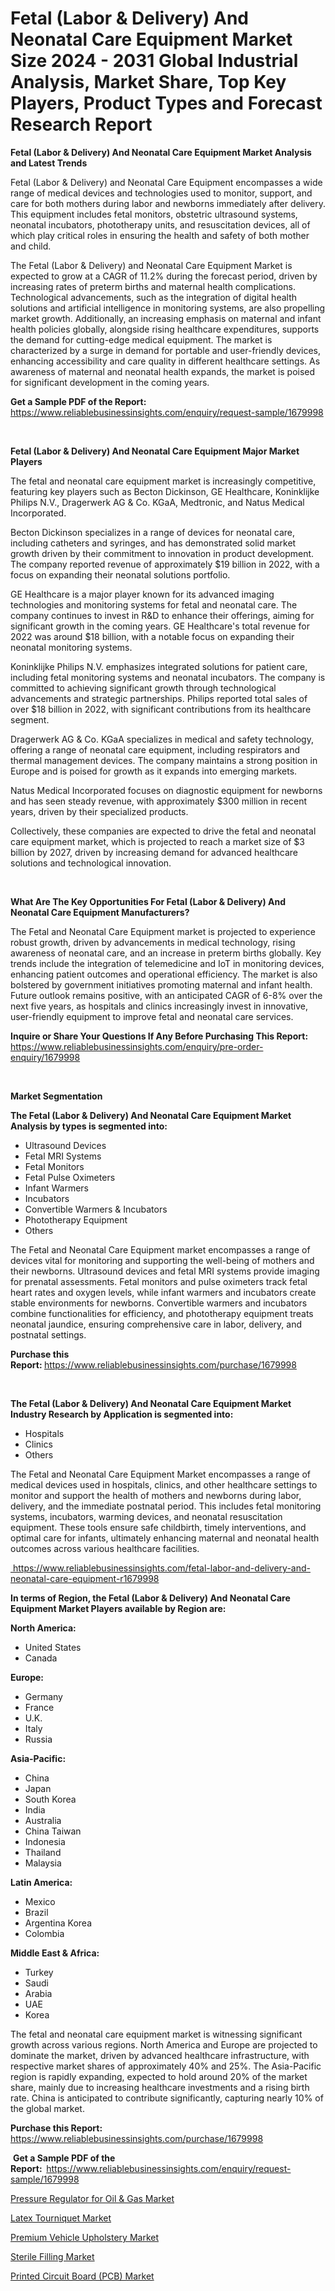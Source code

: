 <p><h1>Fetal (Labor & Delivery) And Neonatal Care Equipment Market Size 2024 - 2031 Global Industrial Analysis, Market Share, Top Key Players, Product Types and Forecast Research Report</h1></p><p><strong>Fetal (Labor & Delivery) And Neonatal Care Equipment Market Analysis and Latest Trends</strong></p>
<p><p>Fetal (Labor & Delivery) and Neonatal Care Equipment encompasses a wide range of medical devices and technologies used to monitor, support, and care for both mothers during labor and newborns immediately after delivery. This equipment includes fetal monitors, obstetric ultrasound systems, neonatal incubators, phototherapy units, and resuscitation devices, all of which play critical roles in ensuring the health and safety of both mother and child.</p><p>The Fetal (Labor & Delivery) and Neonatal Care Equipment Market is expected to grow at a CAGR of 11.2% during the forecast period, driven by increasing rates of preterm births and maternal health complications. Technological advancements, such as the integration of digital health solutions and artificial intelligence in monitoring systems, are also propelling market growth. Additionally, an increasing emphasis on maternal and infant health policies globally, alongside rising healthcare expenditures, supports the demand for cutting-edge medical equipment. The market is characterized by a surge in demand for portable and user-friendly devices, enhancing accessibility and care quality in different healthcare settings. As awareness of maternal and neonatal health expands, the market is poised for significant development in the coming years.</p></p>
<p><strong>Get a Sample PDF of the Report:&nbsp;</strong> <a href="https://www.reliablebusinessinsights.com/enquiry/request-sample/1679998?utm_campaign=63&utm_medium=2&utm_source=Github&utm_content=ia&utm_term=14102024&utm_id=fetal-labor-delivery-and-neonatal-care-equipment">https://www.reliablebusinessinsights.com/enquiry/request-sample/1679998</a></p>
<p>&nbsp;</p>
<p><strong>Fetal (Labor & Delivery) And Neonatal Care Equipment Major Market Players</strong></p>
<p><p>The fetal and neonatal care equipment market is increasingly competitive, featuring key players such as Becton Dickinson, GE Healthcare, Koninklijke Philips N.V., Dragerwerk AG & Co. KGaA, Medtronic, and Natus Medical Incorporated. </p><p>Becton Dickinson specializes in a range of devices for neonatal care, including catheters and syringes, and has demonstrated solid market growth driven by their commitment to innovation in product development. The company reported revenue of approximately $19 billion in 2022, with a focus on expanding their neonatal solutions portfolio.</p><p>GE Healthcare is a major player known for its advanced imaging technologies and monitoring systems for fetal and neonatal care. The company continues to invest in R&D to enhance their offerings, aiming for significant growth in the coming years. GE Healthcare's total revenue for 2022 was around $18 billion, with a notable focus on expanding their neonatal monitoring systems.</p><p>Koninklijke Philips N.V. emphasizes integrated solutions for patient care, including fetal monitoring systems and neonatal incubators. The company is committed to achieving significant growth through technological advancements and strategic partnerships. Philips reported total sales of over $18 billion in 2022, with significant contributions from its healthcare segment.</p><p>Dragerwerk AG & Co. KGaA specializes in medical and safety technology, offering a range of neonatal care equipment, including respirators and thermal management devices. The company maintains a strong position in Europe and is poised for growth as it expands into emerging markets.</p><p>Natus Medical Incorporated focuses on diagnostic equipment for newborns and has seen steady revenue, with approximately $300 million in recent years, driven by their specialized products.</p><p>Collectively, these companies are expected to drive the fetal and neonatal care equipment market, which is projected to reach a market size of $3 billion by 2027, driven by increasing demand for advanced healthcare solutions and technological innovation.</p></p>
<p>&nbsp;</p>
<p><strong>What Are The Key Opportunities For Fetal (Labor & Delivery) And Neonatal Care Equipment Manufacturers?</strong></p>
<p><p>The Fetal and Neonatal Care Equipment market is projected to experience robust growth, driven by advancements in medical technology, rising awareness of neonatal care, and an increase in preterm births globally. Key trends include the integration of telemedicine and IoT in monitoring devices, enhancing patient outcomes and operational efficiency. The market is also bolstered by government initiatives promoting maternal and infant health. Future outlook remains positive, with an anticipated CAGR of 6-8% over the next five years, as hospitals and clinics increasingly invest in innovative, user-friendly equipment to improve fetal and neonatal care services.</p></p>
<p><strong>Inquire or Share Your Questions If Any Before Purchasing This Report:</strong> <a href="https://www.reliablebusinessinsights.com/enquiry/pre-order-enquiry/1679998?utm_campaign=63&utm_medium=2&utm_source=Github&utm_content=ia&utm_term=14102024&utm_id=fetal-labor-delivery-and-neonatal-care-equipment">https://www.reliablebusinessinsights.com/enquiry/pre-order-enquiry/1679998</a></p>
<p>&nbsp;</p>
<p><strong>Market Segmentation</strong></p>
<p><strong>The Fetal (Labor & Delivery) And Neonatal Care Equipment Market Analysis by types is segmented into:</strong></p>
<p><ul><li>Ultrasound Devices</li><li>Fetal MRI Systems</li><li>Fetal Monitors</li><li>Fetal Pulse Oximeters</li><li>Infant Warmers</li><li>Incubators</li><li>Convertible Warmers & Incubators</li><li>Phototherapy Equipment</li><li>Others</li></ul></p>
<p><p>The Fetal and Neonatal Care Equipment market encompasses a range of devices vital for monitoring and supporting the well-being of mothers and their newborns. Ultrasound devices and fetal MRI systems provide imaging for prenatal assessments. Fetal monitors and pulse oximeters track fetal heart rates and oxygen levels, while infant warmers and incubators create stable environments for newborns. Convertible warmers and incubators combine functionalities for efficiency, and phototherapy equipment treats neonatal jaundice, ensuring comprehensive care in labor, delivery, and postnatal settings.</p></p>
<p><strong>Purchase this Report:&nbsp;</strong><a href="https://www.reliablebusinessinsights.com/purchase/1679998?utm_campaign=63&utm_medium=2&utm_source=Github&utm_content=ia&utm_term=14102024&utm_id=fetal-labor-delivery-and-neonatal-care-equipment">https://www.reliablebusinessinsights.com/purchase/1679998</a></p>
<p>&nbsp;</p>
<p><strong>The Fetal (Labor & Delivery) And Neonatal Care Equipment Market Industry Research by Application is segmented into:</strong></p>
<p><ul><li>Hospitals</li><li>Clinics</li><li>Others</li></ul></p>
<p><p>The Fetal and Neonatal Care Equipment Market encompasses a range of medical devices used in hospitals, clinics, and other healthcare settings to monitor and support the health of mothers and newborns during labor, delivery, and the immediate postnatal period. This includes fetal monitoring systems, incubators, warming devices, and neonatal resuscitation equipment. These tools ensure safe childbirth, timely interventions, and optimal care for infants, ultimately enhancing maternal and neonatal health outcomes across various healthcare facilities.</p></p>
<p><a href="https://www.reliablebusinessinsights.com/fetal-labor-and-delivery-and-neonatal-care-equipment-r1679998?utm_campaign=63&utm_medium=2&utm_source=Github&utm_content=ia&utm_term=14102024&utm_id=fetal-labor-delivery-and-neonatal-care-equipment">&nbsp;https://www.reliablebusinessinsights.com/fetal-labor-and-delivery-and-neonatal-care-equipment-r1679998</a></p>
<p><strong>In terms of Region, the Fetal (Labor & Delivery) And Neonatal Care Equipment Market Players available by Region are:</strong></p>
<p>
    <p> <strong> North America: </strong>
        <ul>
            <li>United States</li>
            <li>Canada</li>
        </ul>
        </p> 
    <p> <strong> Europe: </strong>
        <ul>
            <li>Germany</li>
            <li>France</li>
            <li>U.K.</li>
            <li>Italy</li>
            <li>Russia</li>
        </ul>
        </p> 
    <p> <strong> Asia-Pacific: </strong>
        <ul>
            <li>China</li>
            <li>Japan</li>
            <li>South Korea</li>
            <li>India</li>
            <li>Australia</li>
            <li>China Taiwan</li>
            <li>Indonesia</li>
            <li>Thailand</li>
            <li>Malaysia</li>
        </ul>
        </p> 
    <p> <strong> Latin America: </strong>
        <ul>
            <li>Mexico</li>
            <li>Brazil</li>
            <li>Argentina Korea</li>
            <li>Colombia</li>
        </ul>
        </p> 
    <p> <strong> Middle East & Africa: </strong>
        <ul>
            <li>Turkey</li>
            <li>Saudi</li>
            <li>Arabia</li>
            <li>UAE</li>
            <li>Korea</li>
        </ul>
    </p>
    </p>
<p><p>The fetal and neonatal care equipment market is witnessing significant growth across various regions. North America and Europe are projected to dominate the market, driven by advanced healthcare infrastructure, with respective market shares of approximately 40% and 25%. The Asia-Pacific region is rapidly expanding, expected to hold around 20% of the market share, mainly due to increasing healthcare investments and a rising birth rate. China is anticipated to contribute significantly, capturing nearly 10% of the global market.</p></p>
<p><strong>Purchase this Report: </strong><a href="https://www.reliablebusinessinsights.com/purchase/1679998?utm_campaign=63&utm_medium=2&utm_source=Github&utm_content=ia&utm_term=14102024&utm_id=fetal-labor-delivery-and-neonatal-care-equipment">https://www.reliablebusinessinsights.com/purchase/1679998</a></p>
<p>&nbsp;<strong>Get a Sample PDF of the Report:&nbsp;&nbsp;</strong><a href="https://www.reliablebusinessinsights.com/enquiry/request-sample/1679998?utm_campaign=63&utm_medium=2&utm_source=Github&utm_content=ia&utm_term=14102024&utm_id=fetal-labor-delivery-and-neonatal-care-equipment">https://www.reliablebusinessinsights.com/enquiry/request-sample/1679998</a></p>
<p><strong></strong></p>
<p><p><a href="https://www.linkedin.com/pulse/strategic-market-insights-global-pressure-regulator-oil-gas-wciyf?trk=public_post_embed_feed-article-content&utm_campaign=63&utm_medium=2&utm_source=Github&utm_content=ia&utm_term=14102024&utm_id=fetal-labor-delivery-and-neonatal-care-equipment">Pressure Regulator for Oil & Gas Market</a></p><p><a href="https://github.com/kimhelmer83/Market-Research-Report-List-1/blob/main/latex-tourniquet-market.md?utm_campaign=63&utm_medium=2&utm_source=Github&utm_content=ia&utm_term=14102024&utm_id=fetal-labor-delivery-and-neonatal-care-equipment">Latex Tourniquet Market</a></p><p><a href="https://www.linkedin.com/pulse/in-depth-premium-vehicle-upholstery-market-review-size-share-wgnkf?trk=public_post_embed_feed-article-content&utm_campaign=63&utm_medium=2&utm_source=Github&utm_content=ia&utm_term=14102024&utm_id=fetal-labor-delivery-and-neonatal-care-equipment">Premium Vehicle Upholstery Market</a></p><p><a href="https://github.com/maq4brod/Market-Research-Report-List-1/blob/main/sterile-filling-market.md?utm_campaign=63&utm_medium=2&utm_source=Github&utm_content=ia&utm_term=14102024&utm_id=fetal-labor-delivery-and-neonatal-care-equipment">Sterile Filling Market</a></p><p><a href="https://www.linkedin.com/pulse/global-perspectives-printed-circuit-board-pcb-market-trends-lcwnf?trk=public_post_embed_feed-article-content&utm_campaign=63&utm_medium=2&utm_source=Github&utm_content=ia&utm_term=14102024&utm_id=fetal-labor-delivery-and-neonatal-care-equipment">Printed Circuit Board (PCB) Market</a></p></p>